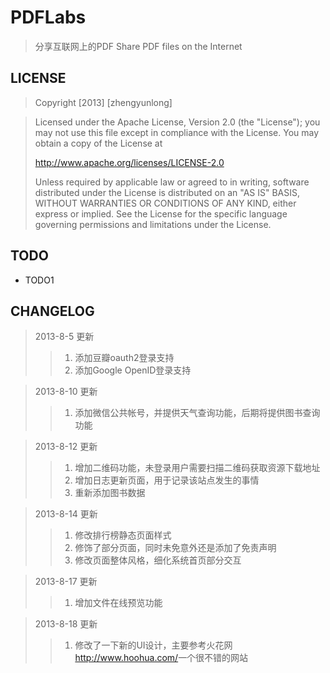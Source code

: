 PDFLabs
=========
>分享互联网上的PDF
>Share PDF files on the Internet

LICENSE
--------------------

   >Copyright [2013] [zhengyunlong]

   >Licensed under the Apache License, Version 2.0 (the "License");
   >you may not use this file except in compliance with the License.
   >You may obtain a copy of the License at
   >
   ><a href="http://www.apache.org/licenses/LICENSE-2.0">http://www.apache.org/licenses/LICENSE-2.0</a>
   >
   >Unless required by applicable law or agreed to in writing, software
   >distributed under the License is distributed on an "AS IS" BASIS,
   >WITHOUT WARRANTIES OR CONDITIONS OF ANY KIND, either express or implied.
   >See the License for the specific language governing permissions and
   >limitations under the License.

TODO
--------------------
*   TODO1

CHANGELOG
--------------------
>2013-8-5 更新
>>1.    添加豆瓣oauth2登录支持
>>2.    添加Google OpenID登录支持

>2013-8-10 更新
>>1.    添加微信公共帐号，并提供天气查询功能，后期将提供图书查询功能

>2013-8-12 更新
>>1.    增加二维码功能，未登录用户需要扫描二维码获取资源下载地址
>>2.    增加日志更新页面，用于记录该站点发生的事情
>>3.    重新添加图书数据

>2013-8-14 更新
>>1.    修改排行榜静态页面样式
>>2.    修饰了部分页面，同时未免意外还是添加了免责声明
>>3.    修改页面整体风格，细化系统首页部分交互

>2013-8-17 更新
>>1.   增加文件在线预览功能

>2013-8-18 更新
>>1.   修改了一下新的UI设计，主要参考火花网<a href="http://www.hoohua.com/" target="_blank">http://www.hoohua.com/</a>一个很不错的网站